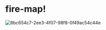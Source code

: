 # fire-map!
![8bc654c7-2ee3-4f07-98f8-0f49ac54c44e](https://user-images.githubusercontent.com/74016134/184351488-d3a2dd6e-9247-41c7-8ffd-dc69299be31c.jpg)

